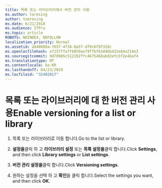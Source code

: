 ```yaml
---
title: 목록 또는 라이브러리에서 버전 관리 사용
ms.author: toresing
author: tomresing
ms.date: 6/21/2018
ms.audience: ITPro
ms.topic: article
ROBOTS: NOINDEX, NOFOLLOW
localization_priority: Normal
ms.assetid: a84868ba-7657-4f34-8a57-df9c6f9732dc
ms.openlocfilehash: e7157ffa7f6859ae79ffbf63d46b432e84a214e3
ms.sourcegitcommit: 9d78905c512192ffc4675468abd2efc5f2e4baf4
ms.translationtype: MT
ms.contentlocale: ko-KR
ms.lasthandoff: 04/23/2019
ms.locfileid: "32402817"
---
```

# <a name="enable-versioning-for-a-list-or-library"></a><span data-ttu-id="84d75-102">목록 또는 라이브러리에 대 한 버전 관리 사용</span><span class="sxs-lookup"><span data-stu-id="84d75-102">Enable versioning for a list or library</span></span>

1. <span data-ttu-id="84d75-103">목록 또는 라이브러리로 이동 합니다.</span><span class="sxs-lookup"><span data-stu-id="84d75-103">Go to the list or library.</span></span>
    
2. <span data-ttu-id="84d75-104">**설정을**클릭 하 고 **라이브러리 설정** 또는 **목록 설정을**클릭 합니다.</span><span class="sxs-lookup"><span data-stu-id="84d75-104">Click **Settings**, and then click **Library settings** or **List settings**.</span></span>
    
3. <span data-ttu-id="84d75-105">**버전 관리 설정을**클릭 합니다.</span><span class="sxs-lookup"><span data-stu-id="84d75-105">Click **Versioning settings**.</span></span>
    
4. <span data-ttu-id="84d75-106">원하는 설정을 선택 하 고 **확인**을 클릭 합니다.</span><span class="sxs-lookup"><span data-stu-id="84d75-106">Select the settings you want, and then click **OK**.</span></span>
    

